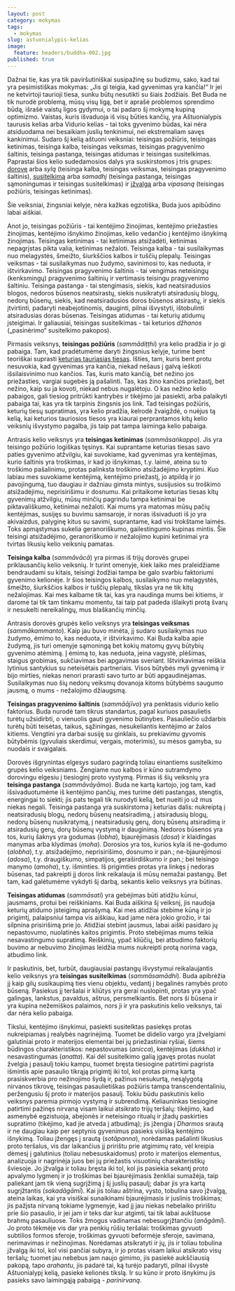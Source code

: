 ```yaml
---
layout: post
category: mokymas
tags:
  - mokymas
slug: astuonialypis-kelias
image:
  feature: headers/buddha-002.jpg
published: true
---
```


Dažnai tie, kas yra tik paviršutiniškai susipažinę su budizmu, sako, kad tai yra pesimistiškas mokymas: „Jis gi teigia, kad gyvenimas yra kančia!“ Ir jei ne ketvirtoji taurioji tiesa, sunku būtų nesutikti su šiais žodžiais. Bet Buda ne tik nurodė problemą, mūsų visų ligą, bet ir aprašė problemos sprendimo būdą, išrašė vaistų ligos gydymui, o tai padaro šį mokymą kupiną optimizmo. Vaistas, kuris išvaduoja iš visų būties kančių, yra Aštuonialypis taurusis kelias arba Vidurio kelias - tai toks gyvenimo būdas, kai nėra atsiduodama nei besaikiam juslių tenkinimui, nei ekstremaliam savęs kankinimui.  Sudaro šį kelią aštuoni veiksniai: teisingas požiūris, teisingas ketinimas, teisinga kalba, teisingas veiksmas, teisingas pragyvenimo šaltinis, teisinga pastanga, teisingas atidumas ir teisingas susitelkimas. Paprastai šios kelio sudedamosios dalys yra suskirstomos į tris grupes: <a href="http://theravada.lt/praktika/post-dorove">dorovę</a> arba *sylą* (teisinga kalba, teisingas veiksmas, teisingas pragyvenimo šaltinis), <a href="http://theravada.lt/praktika/post-meditacija">susitelkimą</a> arba *samadhį* (teisinga pastanga, teisingas sąmoningumas ir teisingas susitelkimas) ir <a href="http://theravada.lt/praktika/post-meditacija">įžvalgą</a> arba *vipasaną* (teisingas požiūris, teisingas ketinimas).

Šie veiksniai, žingsniai kelyje, nėra kažkas egzotiška, Buda juos apibūdino labai aiškiai.

Anot jo, teisingas požiūris - tai kentėjimo žinojimas, kentėjimo priežasties žinojimas, kentėjimo išnykimo žinojimas, kelio vedančio į kentėjimo išnykimą žinojimas. Teisingas ketinimas - tai ketinimas atsižadėti, ketinimas nepagrįstas pikta valia, ketinimas nežaloti. Teisinga kalba - tai susilaikymas nuo melagystės, šmeižto, šiurkščios kalbos ir tuščių plepalų. Teisingas veiksmas - tai susilaikymas nuo žudymo, savinimosi to, kas neduota, ir ištvirkavimo. Teisingas pragyvenimo šaltinis - tai vengimas neteisingų (kenksmingų) pragyvenimo šaltinių ir vertimasis teisingu pragyvenimo šaltiniu. Teisinga pastanga - tai stengimasis, siekis, kad neatsiradusios blogos, nedoros būsenos neatsirastų, siekis nusikratyti atsiradusių blogų, nedorų būsenų, siekis, kad neatsiradusios doros būsenos atsirastų, ir siekis įtvirtinti, padaryti neabejotinomis, dauginti, pilnai išvystyti, ištobulinti atsiradusias doras būsenas. Teisingas atidumas - tai keturių atidumų įsteigimai. Ir galiausiai, teisingas susitelkimas - tai keturios *džhanos* („pasinėrimo“ susitelkimo pakopos).

<!--break-->

Pirmasis veiksnys, **teisingas požiūris** (*sammādiṭṭhi*) yra kelio pradžia ir jo gi pabaiga. Tam, kad pradėtumėme daryti žingsnius kelyje, turime bent teoriškai suprasti <a href="http://theravada.lt/mokymas/post-keturios-tauriosios-tiesos/">keturias tauriąsias tiesas</a>. Išties, tam, kuris bent protu nesuvokia, kad gyvenimas yra kančia, niekad nešaus į galvą ieškoti išsilaisvinimo nuo kančios. Tas, kuris mato kančią, bet nežino jos priežasties, vargiai sugebės ją pašalinti. Tas, kas žino kančios priežastį, bet nežino, kaip su ja kovoti, niekad nebus nugalėtoju. O kas nežino kelio pabaigos, gali tiesiog pritrūkti kantrybės ir tikėjimo jai pasiekti, arba palaikyti pabaiga tai, kas yra tik tarpinis žingsnis jos link. Tad teisingas požiūris, keturių tiesų supratimas, yra kelio pradžia, kelrodė žvaigždė, o nuėjus tą kelią, kai keturios tauriosios tiesos yra kiaurai perprantamos kitų kelio veiksnių išvystymo pagalba, jis taip pat tampa laiminga kelio pabaiga.

Antrasis kelio veiksnys yra **teisingas ketinimas** (*sammāsaṅkappo*). Jis yra teisingo požiūrio logiškas tęsinys. Kai suprantame keturias tiesas savo paties gyvenimo atžvilgiu, kai suvokiame, kad gyvenimas yra kentėjimas, kurio šaltinis yra troškimas, ir kad jo išnykimas, t.y. laimė, ateina su to troškimo pašalinimu, protas palinksta troškimo atsižadėjimo kryptimi. Kuo labiau mes suvokiame kentėjimą, kentėjimo priežastį, jo atpildą ir jo pavojingumą, tuo daugiau ir dažniau gimsta mintys, susijusios su troškimo atsižadėjimu, neprisirišimu ir dosnumu. Kai pritaikome keturias tiesas kitų gyvenimų atžvilgiu, mūsų minčių pagrindu tampa ketinimai be piktavališkumo, ketinimai nežaloti. Kai mums yra matomas mūsų pačių kentėjimas,  susijęs su buvimu samsaroje, ir noras išsivaduoti iš jo yra akivaizdus, palyginę kitus su savimi, suprantame, kad visi trokštame laimės. Toks apmąstymas sukelia geranoriškumo, gailestingumo kupinas mintis. Šie teisingi atsižadėjimo, geranoriškumo ir nežalojimo kupini ketinimai yra tvirtas likusių kelio veiksnių pamatas.

**Teisinga kalba** (*sammāvācā*) yra pirmas iš trijų dorovės grupei priklausančių kelio veiksnių. Ir turint omenyje, kiek laiko mes praleidžiame bendraudami su kitais, teisingi žodžiai tampa be galo svarbiu faktoriumi gyvenimo kelionėje. Ir šios teisingos kalbos, susilaikymo nuo melagystės, šmeižto, šiurkščios kalbos ir tuščių plepalų, tikslas yra ne tik kitų nežalojimas. Kai mes kalbame tik tai, kas yra naudinga mums bei kitiems,  ir darome tai tik tam tinkamu momentu, tai taip pat padeda išlaikyti protą švarų ir nesukelti nereikalingų, mus blaškančių minčių.

Antrasis dorovės grupės kelio veiksnys yra **teisingas veiksmas** (*sammākammanto*). Kaip jau buvo minėta, jį sudaro susilaikymas nuo žudymo, ėmimo to, kas neduota, ir ištvirkavimo. Kai Buda kalba apie žudymą, jis turi omenyje sąmoningą bet kokių matomų gyvų būtybių gyvenimo atėmimą. Į ėmimą to, kas neduota, įeina vagystė, plėšimas, staigus grobimas, sukčiavimas bei apgavimas sveriant. Ištvirkavimas reiškia lytinius santykius su neteisėtais partneriais. Visos būtybės myli gyvenimą ir bijo mirties, niekas nenori prarasti savo turto ar būti apgaudinėjamas. Susilaikymas nuo šių nedorų veiksmų dovanoja kitoms būtybėms saugumo jausmą, o mums - nežalojimo džiaugsmą.

**Teisingas pragyvenimo šaltinis** (*sammāājīvo*) yra penktasis vidurio kelio faktorius. Buda nurodė tam tikrus standartus, pagal kuriuos pasaulietis turėtų užsidirbti, o vienuolis gauti gyvenimo būtinybes. Pasauliečio uždarbis turėtų būti teisėtas, taikus, sąžiningas, nesukeliantis kentėjimo ar žalos kitiems. Vengtini yra darbai susiję su ginklais, su prekiavimu gyvomis būtybėmis (gyvuliais skerdimui, vergais, moterimis), su mėsos gamyba, su nuodais ir svaigalais.

Dorovės išgrynintas elgesys sudaro pagrindą toliau einantiems susitelkimo grupės kelio veiksniams. Žengiame nuo kalbos ir kūno sutramdymo dorovingu elgesiu į tiesioginį proto vystymą. Pirmas iš šių veiksnių yra **teisinga pastanga** (*sammāvāyāmo*). Buda ne kartą kartojo, jog tam, kad išsivaduotumėme iš kentėjimo pančių, mes turime dėti pastangas, stengtis, energingai to siekti; jis pats tegali tik nurodyti kelią, bet nueiti jo už mus niekas negali. Teisinga pastanga yra suskirstoma į keturias dalis: nukreiptą į neatsiradusių blogų, nedorų būsenų neatsiradimą, į atsiradusių blogų, nedorų būsenų nusikratymą, į neatsiradusių gerų, dorų būsenų atsiradimą ir atsiradusių gerų, dorų būsenų vystymą ir dauginimą. Nedoros būsenos yra tos, kurių šaknys yra godumas (*lobha*), bjaurėjimasis (*dosa*) ir klaidingas manymas arba klydimas (*moha*). Dorosios yra tos, kurios kyla iš ne-godumo (*alobha*), t.y. atsižadėjimo, neprisirišimo, dosnumo ir pan.; ne-bjaurėjimosi (*adosa*), t.y. draugiškumo, simpatijos, geraširdiškumo ir pan.; bei teisingo manymo (*amoha*), t.y. išminties. Iš prigimties protas yra linkęs į nedoras būsenas, tad pakreipti jį doros link reikalauja iš mūsų nemažai pastangų. Bet tam, kad galėtumėme vykdyti šį darbą, sekantis kelio veiksnys yra būtinas.

**Teisingas atidumas** (*sammāsati*) yra gebėjimas būti atidžiu kūnui, jausmams, protui bei reiškiniams. Kai Buda aiškina šį veiksnį, jis naudoja keturių atidumo įsteigimų aprašymą. Kai mes atidžiai stebime kūną ir jo prigimtį, palaipsniui tampa vis aiškiau, kad jame nėra jokio grožio, ir tai silpnina prisirišimą prie jo. Atidžiai stebint jausmus, labai aiški pasidaro jų nepastovumo, nuolatinės kaitos prigimtis. Proto stebėjimas mums teikia nesavastingumo supratimą. Reiškinių, ypač kliūčių, bei atbudimo faktorių buvimo ar nebuvimo žinojimas leidžia mums nukreipti protą norima vaga, atbudimo link.

Ir paskutinis, bet, turbūt, daugiausiai pastangų išvystymui reikalaujantis kelio veiksnys yra **teisingas susitelkimas** (*sammāsamādhi*). Buda apibrėžia jį kaip gilų susikaupimą ties vienu objektu, vedantį į begalinės ramybės proto būseną. Pasiekus jį teršalai ir kliūtys yra gerai nuslopinti, protas yra ypač galingas, lankstus, pavaldus, aštrus, persmelkiantis. Bet nors ši būsena ir yra kupina nežemiškos palaimos, nors ji ir yra paskutinis kelio veiksnys, tai dar nėra kelio pabaiga.

Tikslui, kentėjimo išnykimui, pasiekti susitelktas pasiekęs protas nukreipiamas į realybės nagrinėjimą. Tuomet be didelio vargo yra įžvelgiami galutiniai proto ir materijos elementai bei jų priežastiniai ryšiai, šiems būdingos charakteristikos: nepastovumas (*anicca*), kentėjimas (*dukkha*) ir nesavastingumas (*anatta*). Kai dėl susitelkimo galią įgavęs protas nuolat žvelgia į pasaulį tokiu kampu, tuomet bręsta tiesiogine patirtimi pagrista išmintis apie pasaulio tikrąją prigimtį iki tol, kol protas pirmą kartą prasiskverbia pro nežinojimo šydą ir, pažinus nesukurtą, nesąlygotą nirvanos tikrovę, teisingas pasaulietiškas požiūris tampa transcendentaliniu, peržengusiu šį proto ir materijos pasaulį. Tokiu būdu paskutinis kelio veiksnys paremia pirmojo vystymą ir subrendimą. Keliauninkas tiesiogine patirtimi pažinęs nirvaną visam laikui atsikrato trijų teršalų: tikėjimo, kad asmenybė egzistuoja, abejonės ir neteisingo ritualų ir įžadų paskirties supratimo (tikėjimo, kad jie atveda į atbudimą); jis įžengia į *Dharmos* srautą ir ne daugiau kaip per septynis gyvenimus pasieks visišką kentėjimo išnykimą. Toliau įžengęs į srautą (*sotāpanna*), norėdamas pašalinti likusius proto teršalus, vis dar laikančius jį pririštu prie atgimimų rato, vėl kreipia dėmesį į galutinius (toliau nebesuskaidomus) proto ir materijos elementus, analizuoja ir nagrinėja juos bei jų priežastis visuotinių charakteristikų šviesoje. Jo įžvalga ir toliau bręsta iki tol, kol jis pasiekia sekantį proto apvalymo lygmenį ir jo troškimas bei bjaurėjimasis ženkliai sumažėja, taip paliekant jam tik vieną sugrįžimą į šį juslių pasaulį; dabar jis yra kartą sugrįžtantis (*sakadāgāmī*). Kai jis toliau aštrina, vysto, tobulina savo įžvalgą, ateina laikas, kai yra visiškai sunaikinami bjaurėjimasis ir juslinis troškimas; jis pažįsta nirvaną tokiame lygmenyje, kad jį jau niekas nebelaiko pririštu prie šio pasaulio, ir jei jam ir teks dar kur atgimti, tai tik labai aukštuose brahmų pasauliuose. Toks žmogus vadinamas nebesugrįžtančiu (*anāgāmī*). Jo proto tėkmėje vis dar yra penkių rūšių teršalai: troškimas gyvuoti subtilios formos sferoje, troškimas gyvuoti beformėje sferoje, savimana, nerimavimas ir nežinojimas. Norėdamas atsikratyti ir jų, jis ir toliau tobulina įžvalgą iki tol, kol visi pančiai subyra, ir jo protas visam laikui atsikrato visų teršalų; tuomet jau nebebus jam naujo gimimo, jis pasiekė aukščiausią pakopą, tapo *arahantu*, jis padarė tai, ką turėjo padaryti, pilnai išvystė Aštuonialypį kelią, pasiekė kelionės tikslą. Ir su kūno ir proto išnykimu jis pasieks savo laimingąją pabaigą - *parinirvaną*.
